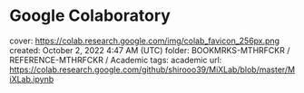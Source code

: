 # Google Colaboratory

cover: https://colab.research.google.com/img/colab_favicon_256px.png
created: October 2, 2022 4:47 AM (UTC)
folder: BOOKMRKS-MTHRFCKR / REFERENCE-MTHRFCKR / Academic
tags: academic
url: https://colab.research.google.com/github/shirooo39/MiXLab/blob/master/MiXLab.ipynb